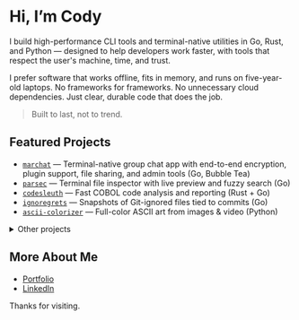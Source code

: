 # Hi, I’m Cody

I build high-performance CLI tools and terminal-native utilities in Go, Rust, and Python — designed to help developers work faster, with tools that respect the user's machine, time, and trust.

I prefer software that works offline, fits in memory, and runs on five-year-old laptops. No frameworks for frameworks. No unnecessary cloud dependencies. Just clear, durable code that does the job.

> Built to last, not to trend.

## Featured Projects

- [`marchat`](https://github.com/Cod-e-Codes/marchat) — Terminal-native group chat app with end-to-end encryption, plugin support, file sharing, and admin tools (Go, Bubble Tea)
- [`parsec`](https://github.com/Cod-e-Codes/parsec) — Terminal file inspector with live preview and fuzzy search (Go)
- [`codesleuth`](https://github.com/Cod-e-Codes/codesleuth) — Fast COBOL code analysis and reporting (Rust + Go)
- [`ignoregrets`](https://github.com/Cod-e-Codes/ignoregrets) — Snapshots of Git-ignored files tied to commits (Go)
- [`ascii-colorizer`](https://github.com/Cod-e-Codes/ascii-colorizer) — Full-color ASCII art from images & video (Python)

<details>
<summary>Other projects</summary>

- [`marchat-plugins`](https://github.com/Cod-e-Codes/marchat-plugins) — Official and community plugins for `marchat`
- [`terminal-link`](https://github.com/Cod-e-Codes/terminal-link) — Minimal tool for turning URLs into clickable terminal links
- [`.gothub`](https://github.com/Cod-e-Codes/.gothub) — Satirical infrastructure for emotionally unstable repos
- [`tuitar`](https://github.com/Cod-e-Codes/tuitar) — Terminal Twitter client experiment
- [`lilweb-template`](https://github.com/Cod-e-Codes/lilweb-template) — 13 KB starter for ultra-minimal personal websites
- …and [more on GitHub »](https://github.com/Cod-e-Codes?tab=repositories)

</details>

## More About Me

- [Portfolio](https://www.cod-e-codes.com)  
- [LinkedIn](https://www.linkedin.com/in/cod-e-codes)

Thanks for visiting.
